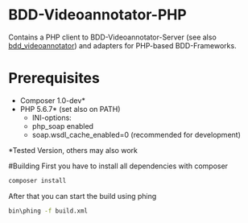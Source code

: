# BDD-Videoannotator-PHP
Contains a PHP client to BDD-Videoannotator-Server (see also [bdd_videoannotator](https://github.com/shell88/bdd_videoannotator)) and adapters 
for PHP-based BDD-Frameworks.

# Prerequisites
- Composer 1.0-dev*
- PHP 5.6.7*        (set also on PATH)
  - INI-options:
  - php_soap enabled
  - soap.wsdl_cache_enabled=0 (recommended for development)

*Tested Version, others may also work
  
#Building
First you have to install all dependencies with composer
```sh
composer install
````
After that you can start the build using phing
```sh
bin\phing -f build.xml
```


